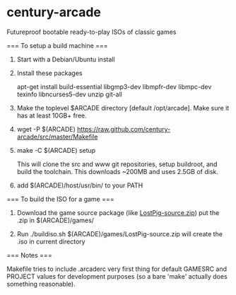 century-arcade
==============

Futureproof bootable ready-to-play ISOs of classic games

=== To setup a build machine ===

1) Start with a Debian/Ubuntu install

2) Install these packages

    apt-get install build-essential libgmp3-dev libmpfr-dev libmpc-dev texinfo libncurses5-dev unzip git-all

3) Make the toplevel $ARCADE directory [default /opt/arcade].  Make sure it has at least 10GB+ free.

4) wget -P $(ARCADE) https://raw.github.com/century-arcade/src/master/Makefile

5) make -C $(ARCADE) setup

    This will clone the src and www git repositories, setup buildroot, and
    build the toolchain.  This downloads ~200MB and uses 2.5GB of disk.

6) add $(ARCADE)/host/usr/bin/ to your PATH

=== To build the ISO for a game ===

1) Download the game source package (like [LostPig-source.zip]())
   put the .zip in $(ARCADE)/games/

2) Run ./buildiso.sh $(ARCADE)/games/LostPig-source.zip
   will create the .iso in current directory

=== Notes ===

Makefile tries to include .arcaderc very first thing for default GAMESRC and PROJECT values for development purposes (so a bare 'make' actually does something reasonable).
